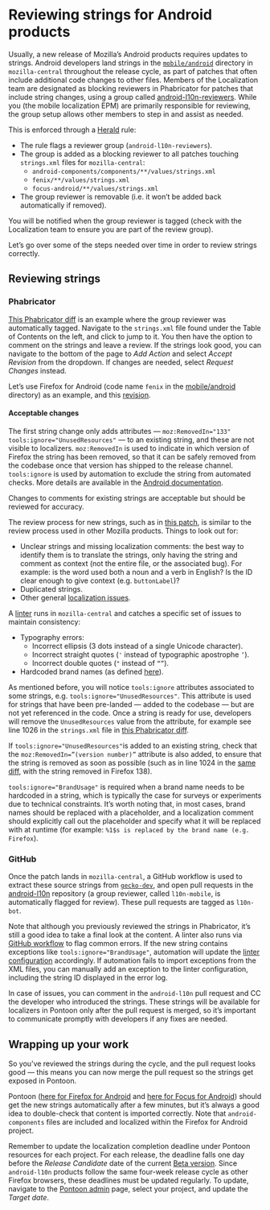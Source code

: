 # Reviewing strings for Android products

Usually, a new release of Mozilla’s Android products requires updates to strings. Android developers land strings in the [`mobile/android`](https://hg.mozilla.org/mozilla-central/file/tip/mobile/android) directory in `mozilla-central` throughout the release cycle, as part of patches that often include additional code changes to other files. Members of the Localization team are designated as blocking reviewers in Phabricator for patches that include string changes, using a group called [android-l10n-reviewers](https://phabricator.services.mozilla.com/tag/android-l10n-reviewers/). While you (the mobile localization EPM) are primarily responsible for reviewing, the group setup allows other members to step in and assist as needed.

This is enforced through a [Herald](https://phabricator.services.mozilla.com/H478) rule:

* The rule flags a reviewer group (`android-l10n-reviewers`).
* The group is added as a blocking reviewer to all patches touching `strings.xml` files for `mozilla-central`:
  * `android-components/components/**/values/strings.xml`
  * `fenix/**/values/strings.xml`
  * `focus-android/**/values/strings.xml`
* The group reviewer is removable (i.e. it won’t be added back automatically if removed).

You will be notified when the group reviewer is tagged (check with the Localization team to ensure you are part of the review group).

Let’s go over some of the steps needed over time in order to review strings correctly.

## Reviewing strings

### Phabricator

[This Phabricator diff](https://phabricator.services.mozilla.com/D239505) is an example where the group reviewer was automatically tagged. Navigate to the `strings.xml` file found under the Table of Contents on the left, and click to jump to it. You then have the option to comment on the strings and leave a review. If the strings look good, you can navigate to the bottom of the page to *Add Action* and select *Accept Revision* from the dropdown. If changes are needed, select *Request Changes* instead.

Let’s use Firefox for Android (code name `fenix` in the [mobile/android](https://hg.mozilla.org/mozilla-central/file/tip/mobile/android) directory) as an example, and this [revision](https://phabricator.services.mozilla.com/D225047).

#### Acceptable changes

The first string change only adds attributes — `moz:RemovedIn="133" tools:ignore="UnusedResources"` — to an existing string, and these are not visible to localizers. `moz:RemovedIn` is used to indicate in which version of Firefox the string has been removed, so that it can be safely removed from the codebase once that version has shipped to the release channel. `tools:ignore` is used by automation to exclude the string from automated checks. More details are available in the [Android documentation](https://firefox-source-docs.mozilla.org/mobile/android/fenix/Working-with-Strings.html).

Changes to comments for existing strings are acceptable but should be reviewed for accuracy.

The review process for new strings, such as in [this patch](https://phabricator.services.mozilla.com/D240634), is similar to the review process used in other Mozilla products. Things to look out for:

* Unclear strings and missing localization comments: the best way to identify them is to translate the strings, only having the string and comment as context (not the entire file, or the associated bug). For example: is the word used both a noun and a verb in English? Is the ID clear enough to give context (e.g. `buttonLabel`)?
* Duplicated strings.
* Other general [localization issues](https://mozilla-l10n.github.io/documentation/localization/dev_best_practices.html).

A [linter](https://searchfox.org/mozilla-central/source/mobile/android/android-components/components/tooling/lint/src/main/java/mozilla/components/tooling/lint/StringLintXmlDetector.kt) runs in `mozilla-central` and catches a specific set of issues to maintain consistency:

* Typography errors:
  * Incorrect ellipsis (3 dots instead of a single Unicode character).
  * Incorrect straight quotes (`'` instead of typographic apostrophe `’`).
  * Incorrect double quotes (`"` instead of `“”`).
* Hardcoded brand names (as defined [here](https://searchfox.org/mozilla-central/source/mobile/android/android-components/components/tooling/lint/src/main/java/mozilla/components/tooling/lint/StringLintXmlDetector.kt#106-111)).

As mentioned before, you will notice `tools:ignore` attributes associated to some strings, e.g. `tools:ignore="UnusedResources"`. This attribute is used for strings that have been pre-landed — added to the codebase — but are not yet referenced in the code. Once a string is ready for use, developers will remove the `UnusedResources` value from the attribute, for example see line 1026 in the `strings.xml` file in [this Phabricator diff](https://phabricator.services.mozilla.com/D240991).

If `tools:ignore="UnusedResources"`is added to an existing string, check that the `moz:RemovedIn=”(version number)”` attribute is also added, to ensure that the string is removed as soon as possible (such as in line 1024 in the [same diff](https://phabricator.services.mozilla.com/D240991), with the string removed in Firefox 138).

`tools:ignore="BrandUsage"` is required when a brand name needs to be hardcoded in a string, which is typically the case for surveys or experiments due to technical constraints. It’s worth noting that, in most cases, brand names should be replaced with a placeholder, and a localization comment should explicitly call out the placeholder and specify what it will be replaced with at runtime (for example: `%1$s is replaced by the brand name (e.g. Firefox`).

### GitHub

Once the patch lands in `mozilla-central`, a GitHub workflow is used to extract these source strings from [`gecko-dev`](https://github.com/mozilla/gecko-dev), and open pull requests in the [android-l10n](https://github.com/mozilla-l10n/android-l10n) repository (a group reviewer, called `l10n-mobile`, is automatically flagged for review). These pull requests are tagged as `l10n-bot`.

Note that although you previously reviewed the strings in Phabricator, it’s still a good idea to take a final look at the content. A linter also runs via [GitHub workflow](https://github.com/mozilla-l10n/android-l10n/blob/main/.github/workflows/reference_linter.yaml) to flag common errors. If the new string contains exceptions like `tools:ignore="BrandUsage"`, automation will update the [linter configuration](https://github.com/mozilla-l10n/android-l10n/blob/main/.github/scripts/linter_config.json) accordingly. If automation fails to import exceptions from the XML files, you can manually add an exception to the linter configuration, including the string ID displayed in the error log.

In case of issues, you can comment in the `android-l10n` pull request and CC the developer who introduced the strings. These strings will be available for localizers in Pontoon only after the pull request is merged, so it’s important to communicate promptly with developers if any fixes are needed.

## Wrapping up your work

So you’ve reviewed the strings during the cycle, and the pull request looks good — this means you can now merge the pull request so the strings get exposed in Pontoon.

Pontoon ([here for Firefox for Android](https://pontoon.mozilla.org/projects/firefox-for-android/) and [here for Focus for Android](https://pontoon.mozilla.org/projects/focus-for-android/)) should get the new strings automatically after a few minutes, but it’s always a good idea to double-check that content is imported correctly. Note that `android-components` files are included and localized within the Firefox for Android project.

Remember to update the localization completion deadline under Pontoon resources for each project. For each release, the deadline falls one day before the *Release Candidate* date of the current [Beta version](https://whattrainisitnow.com/release/?version=beta). Since `android-l10n` products follow the same four-week release cycle as other Firefox browsers, these deadlines must be updated regularly. To update, navigate to the [Pontoon admin](https://pontoon.mozilla.org/admin/) page, select your project, and update the *Target date*.

